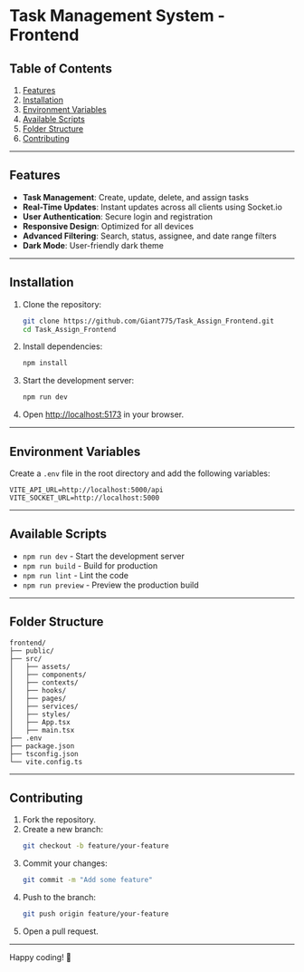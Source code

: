# Task Management System - Frontend

## Table of Contents
1. [Features](#features)
2. [Installation](#installation)
3. [Environment Variables](#environment-variables)
4. [Available Scripts](#available-scripts)
5. [Folder Structure](#folder-structure)
6. [Contributing](#contributing)

---

## Features
- **Task Management**: Create, update, delete, and assign tasks
- **Real-Time Updates**: Instant updates across all clients using Socket.io
- **User Authentication**: Secure login and registration
- **Responsive Design**: Optimized for all devices
- **Advanced Filtering**: Search, status, assignee, and date range filters
- **Dark Mode**: User-friendly dark theme

---

## Installation

1. Clone the repository:
   ```bash
   git clone https://github.com/Giant775/Task_Assign_Frontend.git
   cd Task_Assign_Frontend
   ```
2. Install dependencies:
   ```bash
   npm install
   ```
3. Start the development server:
   ```bash
   npm run dev
   ```
4. Open [http://localhost:5173](http://localhost:5173) in your browser.

---

## Environment Variables

Create a `.env` file in the root directory and add the following variables:

```
VITE_API_URL=http://localhost:5000/api
VITE_SOCKET_URL=http://localhost:5000
```

---

## Available Scripts

- `npm run dev` - Start the development server
- `npm run build` - Build for production
- `npm run lint` - Lint the code
- `npm run preview` - Preview the production build

---

## Folder Structure

```
frontend/
├── public/
├── src/
│   ├── assets/
│   ├── components/
│   ├── contexts/
│   ├── hooks/
│   ├── pages/
│   ├── services/
│   ├── styles/
│   ├── App.tsx
│   ├── main.tsx
├── .env
├── package.json
├── tsconfig.json
└── vite.config.ts
```

---

## Contributing

1. Fork the repository.
2. Create a new branch:
   ```bash
   git checkout -b feature/your-feature
   ```
3. Commit your changes:
   ```bash
   git commit -m "Add some feature"
   ```
4. Push to the branch:
   ```bash
   git push origin feature/your-feature
   ```
5. Open a pull request.

---

Happy coding! 🚀

